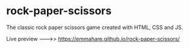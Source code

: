 # rock-paper-scissors

The classic rock paper scissors game created with HTML, CSS and JS. 

Live preview --->>  https://emmahare.github.io/rock-paper-scissors/
